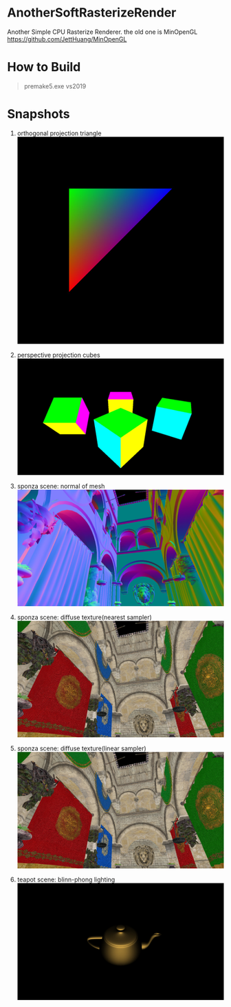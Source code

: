 # AnotherSoftRasterizeRender
Another Simple CPU Rasterize Renderer.  the old one is MinOpenGL https://github.com/JettHuang/MinOpenGL

# How to Build
> premake5.exe vs2019

# Snapshots
1. orthogonal projection triangle
![example triangle](https://github.com/JettHuang/AnotherSoftRasterizeRender/blob/master/Triangle.jpg)

2. perspective projection cubes
![example cubes](https://github.com/JettHuang/AnotherSoftRasterizeRender/blob/master/Cubes.jpg)

3. sponza scene: normal of mesh
 ![example sponza](https://github.com/JettHuang/AnotherSoftRasterizeRender/blob/master/sponza_normal.jpg)

4. sponza scene: diffuse texture(nearest sampler)
![example sponza](https://github.com/JettHuang/AnotherSoftRasterizeRender/blob/master/sponza_sample_nearest.jpg)

5. sponza scene: diffuse texture(linear sampler)
![example sponza](https://github.com/JettHuang/AnotherSoftRasterizeRender/blob/master/sponza_sample_linear.jpg)

6. teapot scene: blinn-phong lighting
![example teapot](https://github.com/JettHuang/AnotherSoftRasterizeRender/blob/master/teapot.jpg)
